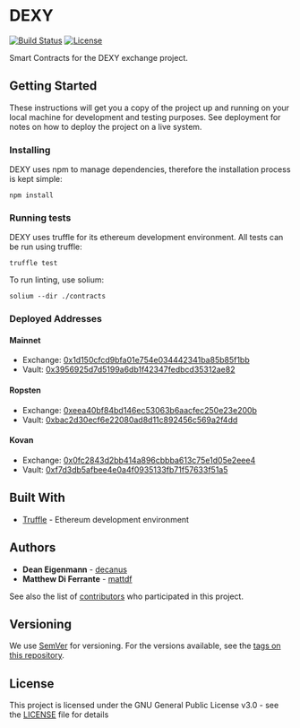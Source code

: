 # DEXY

[![Build Status](https://travis-ci.com/DexyProject/contracts.svg?token=SGE7GHsjEHmsR4VosLJx&branch=development)](https://travis-ci.com/DexyProject/contracts) [![License](https://img.shields.io/badge/License-GPL--3.0-blue.svg)](LICENSE)

Smart Contracts for the DEXY exchange project.

## Getting Started

These instructions will get you a copy of the project up and running on your local machine for development and testing purposes. See deployment for notes on how to deploy the project on a live system.

### Installing

DEXY uses npm to manage dependencies, therefore the installation process is kept simple:

```
npm install
```

### Running tests

DEXY uses truffle for its ethereum development environment. All tests can be run using truffle:

```
truffle test
```

To run linting, use solium:

```
solium --dir ./contracts
```

### Deployed Addresses

#### Mainnet
 - Exchange: [0x1d150cfcd9bfa01e754e034442341ba85b85f1bb](https://etherscan.io/address/0x1d150cfcd9bfa01e754e034442341ba85b85f1bb)
 - Vault: [0x3956925d7d5199a6db1f42347fedbcd35312ae82](https://etherscan.io/address/0x3956925d7d5199a6db1f42347fedbcd35312ae82)

#### Ropsten
 - Exchange: [0xeea40bf84bd146ec53063b6aacfec250e23e200b](https://ropsten.etherscan.io/address/0xeea40bf84bd146ec53063b6aacfec250e23e200b)
 - Vault: [0xbac2d30ecf6e22080ad8d11c892456c569a2f4dd](https://ropsten.etherscan.io/address/0xbac2d30ecf6e22080ad8d11c892456c569a2f4dd)

#### Kovan
 - Exchange: [0x0fc2843d2bb414a896cbbba613c75e1d05e2eee4](https://kovan.etherscan.io/address/0x0fc2843d2bb414a896cbbba613c75e1d05e2eee4)
 - Vault: [0xf7d3db5afbee4e0a4f0935133fb71f57633f51a5](https://kovan.etherscan.io/address/0xf7d3db5afbee4e0a4f0935133fb71f57633f51a5)

## Built With
* [Truffle](https://github.com/trufflesuite/truffle) - Ethereum development environment 

## Authors

* **Dean Eigenmann** - [decanus](https://github.com/decanus)
* **Matthew Di Ferrante** - [mattdf](https://github.com/mattdf)

See also the list of [contributors](https://github.com/DexyProject/contracts/contributors) who participated in this project.

## Versioning

We use [SemVer](http://semver.org/) for versioning. For the versions available, see the [tags on this repository](https://github.com/DexyProject/contracts/tags).

## License

This project is licensed under the GNU General Public License v3.0 - see the [LICENSE](LICENSE) file for details
